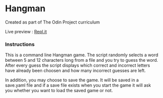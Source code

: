 # Hangman

Created as part of The Odin Project curriculum

Live preview : [Repl.it](https://replit.com/@debanjankoley/hangman)

### Instructions

This is a command line Hangman game. The script randomly selects a word between 5 and 12 characters long from a file and you try to guess the word. After every guess the script displays which correct and incorrect letters have already been choosen and how many incorrect guesses are left.

In addition, you may choose to save the game. It will be saved in a save.yaml file and if a save file exists when you start the game it will ask you whether you want to load the saved game or not.